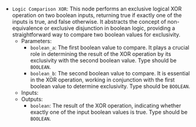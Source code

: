 - `Logic Comparison XOR`: This node performs an exclusive logical XOR operation on two boolean inputs, returning true if exactly one of the inputs is true, and false otherwise. It abstracts the concept of non-equivalence or exclusive disjunction in boolean logic, providing a straightforward way to compare two boolean values for exclusivity.
    - Parameters:
        - `boolean_a`: The first boolean value to compare. It plays a crucial role in determining the result of the XOR operation by its exclusivity with the second boolean value. Type should be `BOOLEAN`.
        - `boolean_b`: The second boolean value to compare. It is essential in the XOR operation, working in conjunction with the first boolean value to determine exclusivity. Type should be `BOOLEAN`.
    - Inputs:
    - Outputs:
        - `boolean`: The result of the XOR operation, indicating whether exactly one of the input boolean values is true. Type should be `BOOLEAN`.

